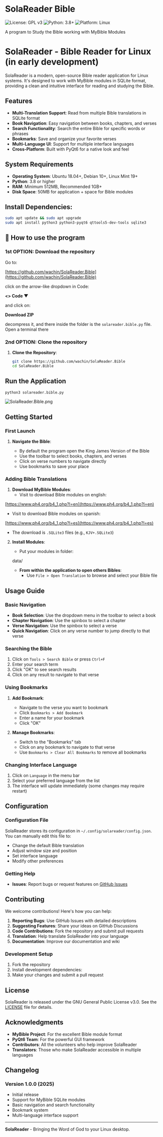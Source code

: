 # SolaReader Bible

![License: GPL v3](https://img.shields.io/badge/License-GPL%20v3-blue.svg)
![Python: 3.8+](https://img.shields.io/badge/Python-3.8%2B-blue.svg)
![Platform: Linux](https://img.shields.io/badge/Platform-Linux-lightgrey.svg)

A program to Study the Bible working with MyBible Modules

# SolaReader - Bible Reader for Linux (in early development)


SolaReader is a modern, open-source Bible reader application for Linux systems. It's designed to work with MyBible modules in SQLite format, providing a clean and intuitive interface for reading and studying the Bible.

## Features

- **Multi-Translation Support**: Read from multiple Bible translations in SQLite format
- **Book Navigation**: Easy navigation between books, chapters, and verses
- **Search Functionality**: Search the entire Bible for specific words or phrases
- **Bookmarks**: Save and organize your favorite verses
- **Multi-Language UI**: Support for multiple interface languages
- **Cross-Platform**: Built with PyQt6 for a native look and feel

## System Requirements

- **Operating System**: Ubuntu 18.04+, Debian 10+, Linux Mint 19+
- **Python**: 3.8 or higher
- **RAM**: Minimum 512MB, Recommended 1GB+
- **Disk Space**: 50MB for application + space for Bible modules

## Install Dependencies:

   ```bash
   sudo apt update && sudo apt upgrade
   sudo apt install python3 python3-pyqt6 qttools5-dev-tools sqlite3
   ```

## 🚀 How to use the program   

### **1st OPTION: Download the repository**
Go to:

[https://github.com/wachin/SolaReader.Bible](https://github.com/wachin/SolaReader.Bible)

click on the arrow-like dropdown in Code:

**<>  Code ▼**

and click on:

**Download ZIP**

decompress it, and there inside the folder is the `solareader.bible.py` file. Open a terminal there

### **2nd OPTION: Clone the repository**

1. **Clone the Repository**:
   ```bash
   git clone https://github.com/wachin/SolaReader.Bible
   cd SolaReader.Bible
   ```

## **Run the Application**

   ```bash
   python3 solareader.bible.py
   ```
   
![SolaReader.Bible.png](pictures/001-SolaReader.Bible.png)

## Getting Started

### First Launch

1. **Navigate the Bible**:

   - By default the program open the King James Version of the Bible 
   - Use the toolbar to select books, chapters, and verses
   - Click on verse numbers to navigate directly
   - Use bookmarks to save your place

### Adding Bible Translations

1. **Download MyBible Modules**:
   - Visit to download Bible modules on english:

[https://www.ph4.org/b4_1.php?l=en](https://www.ph4.org/b4_1.php?l=en)

  - Visit to download Bible modules on spanish:

[https://www.ph4.org/b4_1.php?l=es](https://www.ph4.org/b4_1.php?l=es)
   

   - The download is `.SQLite3` files (e.g., `KJV+.SQLite3`)

2. **Install Modules**:
   - Put your modules in folder:

    data/

   - **From within the application to open others Bibles**:
     - Use `File > Open Translation` to browse and select your Bible file

## Usage Guide

### Basic Navigation

- **Book Selection**: Use the dropdown menu in the toolbar to select a book
- **Chapter Navigation**: Use the spinbox to select a chapter
- **Verse Navigation**: Use the spinbox to select a verse
- **Quick Navigation**: Click on any verse number to jump directly to that verse

### Searching the Bible

1. Click on `Tools > Search Bible` or press `Ctrl+F`
2. Enter your search term
3. Click "OK" to see search results
4. Click on any result to navigate to that verse

### Using Bookmarks

1. **Add Bookmark**:
   - Navigate to the verse you want to bookmark
   - Click `Bookmarks > Add Bookmark`
   - Enter a name for your bookmark
   - Click "OK"

2. **Manage Bookmarks**:
   - Switch to the "Bookmarks" tab
   - Click on any bookmark to navigate to that verse
   - Use `Bookmarks > Clear All Bookmarks` to remove all bookmarks

### Changing Interface Language

1. Click on `Language` in the menu bar
2. Select your preferred language from the list
3. The interface will update immediately (some changes may require restart)

## Configuration

### Configuration File

SolaReader stores its configuration in `~/.config/solareader/config.json`. You can manually edit this file to:

- Change the default Bible translation
- Adjust window size and position
- Set interface language
- Modify other preferences


### Getting Help

- **Issues**: Report bugs or request features on [GitHub Issues](https://github.com/wachin/SolaReader.Bible/issues)

## Contributing

We welcome contributions! Here's how you can help:

1. **Reporting Bugs**: Use GitHub Issues with detailed descriptions
2. **Suggesting Features**: Share your ideas on GitHub Discussions
3. **Code Contributions**: Fork the repository and submit pull requests
4. **Translation**: Help translate SolaReader into your language
5. **Documentation**: Improve our documentation and wiki

### Development Setup

1. Fork the repository
2. Install development dependencies:
3. Make your changes and submit a pull request

## License

SolaReader is released under the GNU General Public License v3.0. See the [LICENSE](LICENSE) file for details.

## Acknowledgments

- **MyBible Project**: For the excellent Bible module format
- **PyQt6 Team**: For the powerful GUI framework
- **Contributors**: All the volunteers who help improve SolaReader
- **Translators**: Those who make SolaReader accessible in multiple languages

## Changelog

### Version 1.0.0 (2025)
- Initial release
- Support for MyBible SQLite modules
- Basic navigation and search functionality
- Bookmark system
- Multi-language interface support

---

**SolaReader** - Bringing the Word of God to your Linux desktop.


